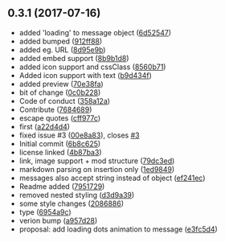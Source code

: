 <a name="0.3.1"></a>
## 0.3.1 (2017-07-16)

* added 'loading' to message object ([6d52547](https://github.com/moinism/botui/commit/6d52547))
* added bumped ([912ff88](https://github.com/moinism/botui/commit/912ff88))
* added eg. URL ([8d95e9b](https://github.com/moinism/botui/commit/8d95e9b))
* added embed support ([8b9b1d8](https://github.com/moinism/botui/commit/8b9b1d8))
* added icon support and cssClass ([8560b71](https://github.com/moinism/botui/commit/8560b71))
* Added icon support with text ([b9d434f](https://github.com/moinism/botui/commit/b9d434f))
* added preview ([70e38fa](https://github.com/moinism/botui/commit/70e38fa))
* bit of change ([0c0b228](https://github.com/moinism/botui/commit/0c0b228))
* Code of conduct ([358a12a](https://github.com/moinism/botui/commit/358a12a))
* Contribute ([7684689](https://github.com/moinism/botui/commit/7684689))
* escape quotes ([cff977c](https://github.com/moinism/botui/commit/cff977c))
* first ([a22d4d4](https://github.com/moinism/botui/commit/a22d4d4))
* fixed issue #3 ([00e8a83](https://github.com/moinism/botui/commit/00e8a83)), closes [#3](https://github.com/moinism/botui/issues/3)
* Initial commit ([6b8c625](https://github.com/moinism/botui/commit/6b8c625))
* license linked ([4b87ba3](https://github.com/moinism/botui/commit/4b87ba3))
* link, image support + mod structure ([79dc3ed](https://github.com/moinism/botui/commit/79dc3ed))
* markdown parsing on insertion only ([1ed9849](https://github.com/moinism/botui/commit/1ed9849))
* messages also accept string instead of object ([ef241ec](https://github.com/moinism/botui/commit/ef241ec))
* Readme added ([7951729](https://github.com/moinism/botui/commit/7951729))
* removed nested styling ([d3d9a39](https://github.com/moinism/botui/commit/d3d9a39))
* some style changes ([2086886](https://github.com/moinism/botui/commit/2086886))
* type ([6954a9c](https://github.com/moinism/botui/commit/6954a9c))
* verion bump ([a957d28](https://github.com/moinism/botui/commit/a957d28))
* proposal: add loading dots animation to message ([e3fc5d4](https://github.com/moinism/botui/commit/e3fc5d4))



